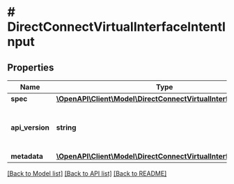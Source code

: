 # # DirectConnectVirtualInterfaceIntentInput

## Properties

Name | Type | Description | Notes
------------ | ------------- | ------------- | -------------
**spec** | [**\OpenAPI\Client\Model\DirectConnectVirtualInterface**](DirectConnectVirtualInterface.md) |  |
**api_version** | **string** | API Version of the Nutanix v3 API framework. | [optional] [default to '3.1.0']
**metadata** | [**\OpenAPI\Client\Model\DirectConnectVirtualInterfaceMetadata**](DirectConnectVirtualInterfaceMetadata.md) |  |

[[Back to Model list]](../../README.md#models) [[Back to API list]](../../README.md#endpoints) [[Back to README]](../../README.md)
